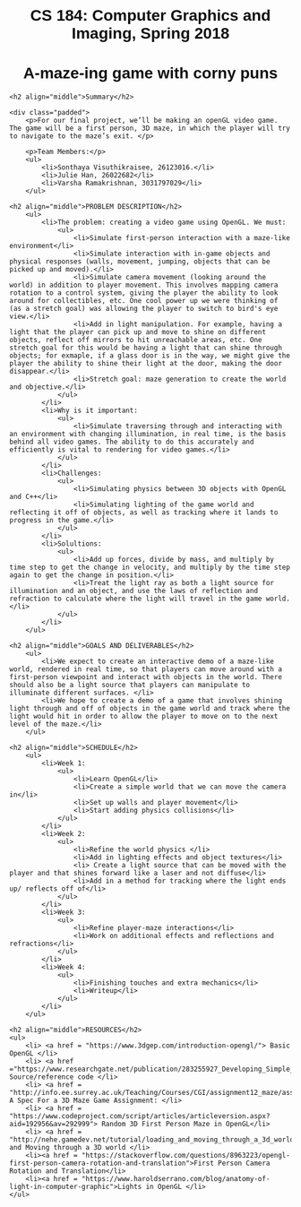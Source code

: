 <!DOCTYPE html PUBLIC "-//W3C//DTD XHTML 1.0 Strict//EN" "http://www.w3.org/TR/xhtml1/DTD/xhtml1-strict.dtd">
<html xmlns="http://www.w3.org/1999/xhtml" xml:lang="en" lang="en">
<head>
<style>  
    div.padded {  
      padding-top: 0px;  
      padding-right: 100px;  
      padding-bottom: 0.25in;  
      padding-left: 100px;  
    }  
    body {
        font-weight: 300;
        font-family: 'Open Sans', sans-serif;
        color: #121212;
    }
  h1, h2, h3, h4 {
    font-family: 'Source Sans Pro', sans-serif;
  }
</style> 
<title>Sonthaya Visuthikraisee, Julie Han, and Varsha Ramakrishnan |  CS 184</title>
<meta http-equiv="content-type" content="text/html; charset=utf-8" />
<link rel="stylesheet" type="text/css" href="style.css" media="screen" />
<link href="https://fonts.googleapis.com/css?family=Open+Sans|Source+Sans+Pro" rel="stylesheet">

</head>
<body>
<br />
<h1 align="middle">CS 184: Computer Graphics and Imaging, Spring 2018</h1>
<h1 align="middle">A-maze-ing game with corny puns</h1>

    <h2 align="middle">Summary</h2>

    <div class="padded">
        <p>For our final project, we’ll be making an openGL video game. The game will be a first person, 3D maze, in which the player will try to navigate to the maze’s exit. </p>

        <p>Team Members:</p>
        <ul> 
            <li>Sonthaya Visuthikraisee, 26123016.</li>
            <li>Julie Han, 26022682</li>
            <li>Varsha Ramakrishnan, 3031797029</li>
        </ul>

    <h2 align="middle">PROBLEM DESCRIPTION</h2>
        <ul> 
            <li>The problem: creating a video game using OpenGL. We must:
                <ul>
                    <li>Simulate first-person interaction with a maze-like environment</li>
                    <li>Simulate interaction with in-game objects and physical responses (walls, movement, jumping, objects that can be picked up and moved).</li>
                    <li>Simulate camera movement (looking around the world) in addition to player movement. This involves mapping camera rotation to a control system, giving the player the ability to look around for collectibles, etc. One cool power up we were thinking of (as a stretch goal) was allowing the player to switch to bird's eye view.</li>
                    <li>Add in light manipulation. For example, having a light that the player can pick up and move to shine on different objects, reflect off mirrors to hit unreachable areas, etc. One stretch goal for this would be having a light that can shine through objects; for exmaple, if a glass door is in the way, we might give the player the ability to shine their light at the door, making the door disappear.</li>
                    <li>Stretch goal: maze generation to create the world and objective.</li>
                </ul>
            </li>
            <li>Why is it important:
                <ul>
                    <li>Simulate traversing through and interacting with an environment with changing illumination, in real time, is the basis behind all video games. The ability to do this accurately and efficiently is vital to rendering for video games.</li>
                </ul>
            </li>
            <li>Challenges:
                <ul>
                    <li>Simulating physics between 3D objects with OpenGL and C++</li>
                    <li>Simulating lighting of the game world and reflecting it off of objects, as well as tracking where it lands to progress in the game.</li>
                </ul>
            </li>
            <li>Solultions:
                <ul>
                    <li>Add up forces, divide by mass, and multiply by time step to get the change in velocity, and multiply by the time step again to get the change in position.</li>
                    <li>Treat the light ray as both a light source for illumination and an object, and use the laws of reflection and refraction to calculate where the light will travel in the game world.</li>
                </ul>
            </li>
        </ul>

    <h2 align="middle">GOALS AND DELIVERABLES</h2>
        <ul> 
            <li>We expect to create an interactive demo of a maze-like world, rendered in real time, so that players can move around with a first-person viewpoint and interact with objects in the world. There should also be a light source that players can manipulate to illuminate different surfaces. </li>
            <li>We hope to create a demo of a game that involves shining light through and off of objects in the game world and track where the light would hit in order to allow the player to move on to the next level of the maze.</li>
        </ul>

    <h2 align="middle">SCHEDULE</h2>
        <ul> 
            <li>Week 1:
                <ul>
                    <li>Learn OpenGL</li>
                    <li>Create a simple world that we can move the camera in</li>
                    <li>Set up walls and player movement</li>
                    <li>Start adding physics collisions</li>
                </ul>
            </li>
            <li>Week 2:
                <ul>
                    <li>Refine the world physics </li>
                    <li>Add in lighting effects and object textures</li>
                    <li> Create a light source that can be moved with the player and that shines forward like a laser and not diffuse</li>
                    <li>Add in a method for tracking where the light ends up/ reflects off of</li>
                </ul>
            </li>
            <li>Week 3:
                <ul>
                    <li>Refine player-maze interactions</li>
                    <li>Work on additional effects and reflections and refractions</li>
                </ul>
            </li>
            <li>Week 4:
                <ul>
                    <li>Finishing touches and extra mechanics</li>
                    <li>Writeup</li>
                </ul>
            </li>
        </ul>

    <h2 align="middle">RESOURCES</h2>
    <ul>
        <li> <a href = "https://www.3dgep.com/introduction-opengl/"> Basic OpenGL </li>
        <li> <a href ="https://www.researchgate.net/publication/283255927_Developing_Simple_Games_with_OpenGL"> Source/reference code </li>
        <li> <a href = "http://info.ee.surrey.ac.uk/Teaching/Courses/CGI/assignment12_maze/assignment12_maze.html"> A Spec For a 3D Maze Game Assignment: </li>
        <li> <a href = "https://www.codeproject.com/script/articles/articleversion.aspx?aid=192956&av=292999"> Random 3D First Person Maze in OpenGL</li>
        <li> <a href = "http://nehe.gamedev.net/tutorial/loading_and_moving_through_a_3d_world/22003/">Loading and Moving through a 3D world </li>
        <li><a href = "https://stackoverflow.com/questions/8963223/opengl-first-person-camera-rotation-and-translation">First Person Camera Rotation and Translation</li>
        <li><a href = "https://www.haroldserrano.com/blog/anatomy-of-light-in-computer-graphic">Lights in OpenGL </li>
    </ul>




</div>
</body>
</html>




